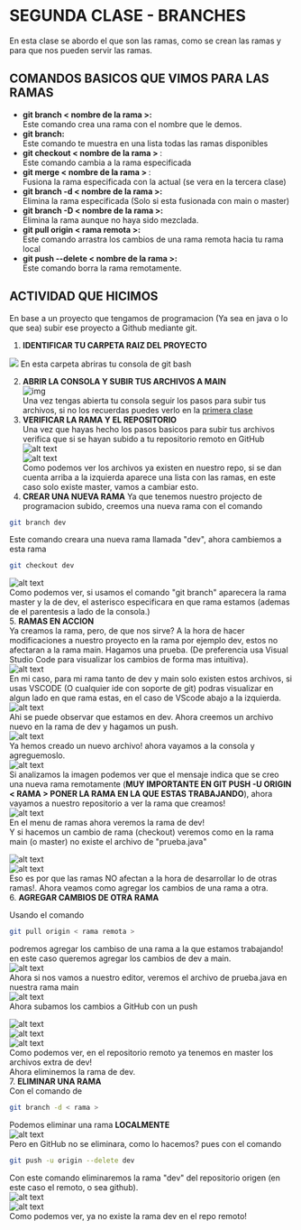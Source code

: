 # SEGUNDA CLASE - BRANCHES
En esta clase se abordo el que son las ramas, como se crean las ramas y para que nos pueden servir las ramas.

## COMANDOS BASICOS QUE VIMOS PARA LAS RAMAS
- <b>git branch < nombre de la rama >:</b><br>
Este comando crea una rama con el nombre que le demos.
- <b>git branch:</b><br>
Este comando te muestra en una lista todas las ramas disponibles
- <b>git checkout < nombre de la rama > </b>:<br>
Este comando cambia a la rama especificada
- <b>git merge < nombre de la rama > </b>: <br>
Fusiona la rama especificada con la actual (se vera en la tercera clase)
- <b>git branch -d < nombre de la rama >:</b> <br>
Elimina la rama especificada (Solo si esta fusionada con main o master)
- <b>git branch -D < nombre de la rama >:</b> <br>
Elimina la rama aunque no haya sido mezclada.
- <b>git pull origin < rama remota >:</b> <br>
Este comando arrastra los cambios de una rama remota hacia tu rama local
- <b>git push --delete < nombre de la rama >:</b> <br>
Este comando borra la rama remotamente.

## ACTIVIDAD QUE HICIMOS

En base a un proyecto que tengamos de programacion (Ya sea en java o lo que sea) subir ese proyecto a Github mediante git.

1. **IDENTIFICAR TU CARPETA RAIZ DEL PROYECTO**  
<img src="./imgs/1_2.png">  
En esta carpeta abriras tu consola de git bash  

2. **ABRIR LA CONSOLA Y SUBIR TUS ARCHIVOS A MAIN**  
![img](imgs/2_2.png)  
Una vez tengas abierta tu consola seguir los pasos para subir tus archivos, si no los recuerdas puedes verlo en la [primera clase](https://github.com/NexWan/TallerGit/blob/main/1eraClase.md)  
3. **VERIFICAR LA RAMA Y EL REPOSITORIO**  
Una vez que hayas hecho los pasos basicos para subir tus archivos verifica que si se hayan subido a tu repositorio remoto en GitHub  
![alt text](imgs/3_2.png)  
![alt text](imgs/4_2.png)  
Como podemos ver los archivos ya existen en nuestro repo, si se dan cuenta arriba a la izquierda aparece una lista con las ramas, en este caso solo existe master, vamos a cambiar esto.  
4. **CREAR UNA NUEVA RAMA**
Ya que tenemos nuestro projecto de programacion subido, creemos una nueva rama con el comando   
```bash
git branch dev
```  
Este comando creara una nueva rama llamada "dev", ahora cambiemos a esta rama  
```bash
git checkout dev
```  
![alt text](imgs/5_2.png)  
Como podemos ver, si usamos el comando "git branch" aparecera la rama master y la de dev, el asterisco especificara en que rama estamos (ademas de el parentesis a lado de la consola.)  
5. **RAMAS EN ACCION**  
Ya creamos la rama, pero, de que nos sirve? A la hora de hacer modificaciones a nuestro proyecto en la rama por ejemplo dev, estos no afectaran a la rama main. Hagamos una prueba. (De preferencia usa Visual Studio Code para visualizar los cambios de forma mas intuitiva).  
![alt text](imgs/6_2.png)  
En mi caso, para mi rama tanto de dev y main solo existen estos archivos, si usas VSCODE (O cualquier ide con soporte de git) podras visualizar en algun lado en que rama estas, en el caso de VScode abajo a la izquierda.  
![alt text](image.png)  
Ahi se puede observar que estamos en dev. Ahora creemos un archivo nuevo en la rama de dev y hagamos un push.  
![alt text](imgs/7_2.png)   
Ya hemos creado un nuevo archivo! ahora vayamos a la consola y agreguemoslo.  
![alt text](imgs/8_2.png)   
Si analizamos la imagen podemos ver que el mensaje indica que se creo una nueva rama remotamente (**MUY IMPORTANTE EN GIT PUSH -U ORIGIN < RAMA > PONER LA RAMA EN LA QUE ESTAS TRABAJANDO**), ahora vayamos a nuestro repositorio a ver la rama que creamos!   
![alt text](imgs/9_2.png)  
En el menu de ramas ahora veremos la rama de dev!   
Y si hacemos un cambio de rama (checkout) veremos como en la rama main (o master) no existe el archivo de "prueba.java"  

![alt text](imgs/10_2.png)   
![alt text](imgs/11_2.png)  
Eso es por que las ramas NO afectan a la hora de desarrollar lo de otras ramas!. Ahora veamos como agregar los cambios de una rama a otra.  
6. **AGREGAR CAMBIOS DE OTRA RAMA**   

Usando el comando 
```bash
git pull origin < rama remota >
```  
podremos agregar los cambiso de una rama a la que estamos trabajando! en este caso queremos agregar los cambios de dev a main.  
![alt text](imgs/12_2.png)   
Ahora si nos vamos a nuestro editor, veremos el archivo de prueba.java en nuestra rama main   
![alt text](imgs/13_2.png)  
Ahora subamos los cambios a GitHub con un push

![alt text](imgs/14_2.png)  
![alt text](image-1.png)  
![alt text](image-2.png)  
Como podemos ver, en el repositorio remoto ya tenemos en master los archivos extra de dev!  
Ahora eliminemos la rama de dev.  
7. **ELIMINAR UNA RAMA**  
Con el comando de  
```bash
git branch -d < rama >
```  
Podemos eliminar una rama **LOCALMENTE**  
![alt text](imgs/15_2.png)  
Pero en GitHub no se eliminara, como lo hacemos? pues con el comando  
```bash
git push -u origin --delete dev
```  
Con este comando eliminaremos la rama "dev" del repositorio origen (en este caso el remoto, o sea github).  
![alt text](imgs/16_2.png)  
![alt text](imgs/17_2.png)  
Como podemos ver, ya no existe la rama dev en el repo remoto!  